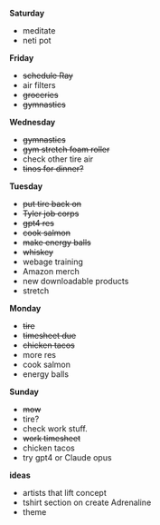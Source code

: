 **Saturday**

* meditate
* neti pot


**Friday**

* ~~schedule Ray~~
* air filters
* ~~groceries~~
* ~~gymnastics~~

**Wednesday**

* ~~gymnastics~~
* ~~gym stretch foam roller~~
* check other tire air
* ~~tinos for dinner?~~

**Tuesday**

* ~~put tire back on~~
* ~~Tyler job corps~~
* ~~gpt4 res~~
* ~~cook salmon~~
* ~~make energy balls~~
* ~~whiskey~~
* webage training
* Amazon merch
* new downloadable products
* stretch

**Monday**

* ~~tire~~
* ~~timesheet due~~
* ~~chicken tacos~~
* more res 
* cook salmon
* energy balls

**Sunday**

* ~~mow~~
* tire?
* check work stuff. 
* ~~work timesheet~~
* chicken tacos
* try gpt4 or Claude opus

**ideas**

* artists that lift concept
* tshirt section on create Adrenaline 
* theme
